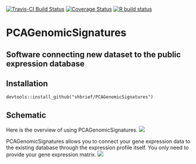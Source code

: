 [![Travis-CI Build Status](https://travis-ci.org/waldronlab/ProjectAsPackage.svg?branch=master)](https://travis-ci.org/waldronlab/ProjectAsPackage)
[![Coverage Status](https://codecov.io/github/waldronlab/ProjectAsPackage/coverage.svg?branch=master)](https://codecov.io/github/waldronlab/ProjectAsPackage?branch=master)
[![R build status](https://github.com/shbrief/PCAGenomicSignatures/workflows/R-CMD-check/badge.svg)](https://github.com/shbrief/PCAGenomicSignatures/actions)


# PCAGenomicSignatures

## Software connecting new dataset to the public expression database

## Installation
```
devtools::install_github("shbrief/PCAGenomicSignatures")
```

## Schematic
Here is the overview of using PCAGenomicSignatures.
<img src="https://raw.githubusercontent.com/shbrief/PCAGenomicSignatures/master/vignettes/GSig_model_usage_diagram.png"/>

PCAGenomicSignatures allows you to connect your gene expression data to the existing 
database through the expression profile itself. You only need to provide your gene
expression matrix.
<img src="https://raw.githubusercontent.com/shbrief/PCAGenomicSignatures/master/vignettes/GSig_knowledge_network.png"/>


